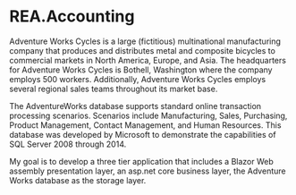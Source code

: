 # REA.Accounting
Adventure Works Cycles is a large (fictitious) multinational manufacturing company that produces and distributes metal and composite bicycles to commercial markets in North America, Europe, and Asia.  The headquarters for Adventure Works Cycles is Bothell, Washington where the company employs 500 workers.  Additionally, Adventure Works Cycles employs several regional sales teams throughout its market base. 

The AdventureWorks database supports standard online transaction processing scenarios. Scenarios include Manufacturing, Sales, Purchasing, Product Management, Contact Management, and Human Resources. This database was developed by Microsoft to demonstrate the capabilities of SQL Server 2008 through 2014.  

My goal is to develop a three tier application that includes a Blazor Web assembly presentation layer, an asp.net core business layer,  the Adventure Works database as the storage layer.
